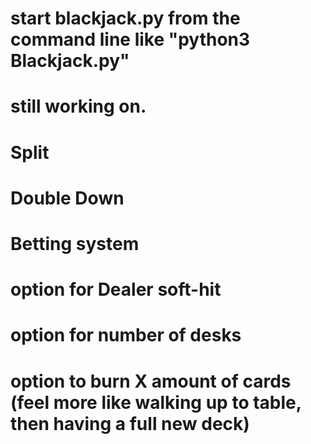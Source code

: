 # start blackjack.py from the command line like "python3 Blackjack.py"

# still working on.
# Split
# Double Down
# Betting system
# option for Dealer soft-hit
# option for number of desks
# option to burn X amount of cards (feel more like walking up to table, then having a full new deck)
